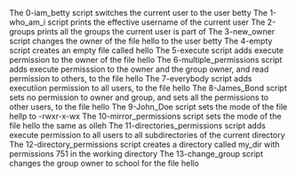The 0-iam_betty script switches the current user to the user betty
The 1-who_am_i script prints the effective username of the current user
The 2-groups prints all the groups the current user is part of
The 3-new_owner  script changes the owner of the file hello to the user betty
The 4-empty script creates an empty file called hello
The 5-execute script adds execute permission to the owner of the file hello
The 6-multiple_permissions script adds execute permisssion to the owner and the group owner, and read permission to others, to the file hello
The 7-everybody script adds executiion permission to all users, to the file hello
The 8-James_Bond script sets no permission to owner and group, and sets all the permissions to other users, to the file hello
The 9-John_Doe script sets the mode of the file hellp to -rwxr-x-wx
The 10-mirror_permissions script sets the mode of the file hello the same as olleh
The 11-directories_permissions script adds execute permission to all users to all subdirectories of the current directory
The 12-directory_permissions script creates a directory called my_dir with permissions 751 in the working directory
The 13-change_group script changes the group owner to school for the file hello
